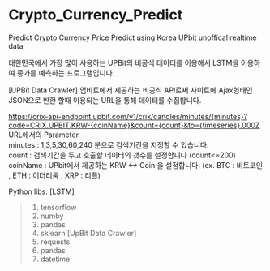 # Crypto_Currency_Predict
Predict Crypto Currency Price Predict using Korea UPbit unoffical realtime data</br>

대한민국에서 가장 많이 사용하는 UPBit의 비공식 데이터를 이용해서 LSTM을 이용하여 종가를 예측하는 프로그램입니다.</br>

[UPBit Data Crawler]
업비트에서 제공하는 비공식 API로써 사이트에 Ajax형태인 JSON으로 반환 할때 이용되는 URL을 통해 데이터를 수집합니다.<br>

https://crix-api-endpoint.upbit.com/v1/crix/candles/minutes/{minutes}?code=CRIX.UPBIT.KRW-{coinName}&count={count}&to={timeseries}.000Z
URL에서의 Parameter<br>
minutes : 1,3,5,30,60,240 분으로 검색기간을 지정할 수 있습니다.<br>
count : 검색기간을 두고 호출할 데이터의 갯수를 설정합니다 (count<=200)<br>
coinName : UPbit에서 제공하는 KRW <-> Coin 을 설정합니다. (ex. BTC : 비트코인 , ETH : 이더리움 , XRP : 리플)<br>

Python libs:
[LSTM]
> 1. tensorflow
> 2. numby
> 3. pandas
> 4. sklearn
[UpBit Data Crawler]
> 1. requests
> 2. pandas
> 3. datetime
